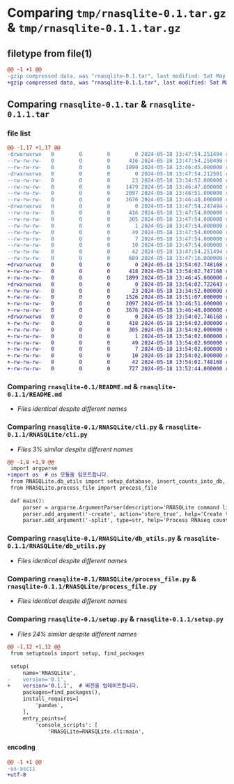 # Comparing `tmp/rnasqlite-0.1.tar.gz` & `tmp/rnasqlite-0.1.1.tar.gz`

## filetype from file(1)

```diff
@@ -1 +1 @@
-gzip compressed data, was "rnasqlite-0.1.tar", last modified: Sat May 18 13:47:54 2024, max compression
+gzip compressed data, was "rnasqlite-0.1.1.tar", last modified: Sat May 18 13:54:02 2024, max compression
```

## Comparing `rnasqlite-0.1.tar` & `rnasqlite-0.1.1.tar`

### file list

```diff
@@ -1,17 +1,17 @@
-drwxrwxrwx   0        0        0        0 2024-05-18 13:47:54.251494 rnasqlite-0.1/
--rw-rw-rw-   0        0        0      416 2024-05-18 13:47:54.250498 rnasqlite-0.1/PKG-INFO
--rw-rw-rw-   0        0        0     1899 2024-05-18 13:46:45.000000 rnasqlite-0.1/README.md
-drwxrwxrwx   0        0        0        0 2024-05-18 13:47:54.212501 rnasqlite-0.1/RNASQLite/
--rw-rw-rw-   0        0        0       23 2024-05-18 13:34:52.000000 rnasqlite-0.1/RNASQLite/__init__.py
--rw-rw-rw-   0        0        0     1479 2024-05-18 13:46:47.000000 rnasqlite-0.1/RNASQLite/cli.py
--rw-rw-rw-   0        0        0     2097 2024-05-18 13:46:51.000000 rnasqlite-0.1/RNASQLite/db_utils.py
--rw-rw-rw-   0        0        0     3676 2024-05-18 13:46:48.000000 rnasqlite-0.1/RNASQLite/process_file.py
-drwxrwxrwx   0        0        0        0 2024-05-18 13:47:54.247494 rnasqlite-0.1/RNASQLite.egg-info/
--rw-rw-rw-   0        0        0      416 2024-05-18 13:47:54.000000 rnasqlite-0.1/RNASQLite.egg-info/PKG-INFO
--rw-rw-rw-   0        0        0      305 2024-05-18 13:47:54.000000 rnasqlite-0.1/RNASQLite.egg-info/SOURCES.txt
--rw-rw-rw-   0        0        0        1 2024-05-18 13:47:54.000000 rnasqlite-0.1/RNASQLite.egg-info/dependency_links.txt
--rw-rw-rw-   0        0        0       49 2024-05-18 13:47:54.000000 rnasqlite-0.1/RNASQLite.egg-info/entry_points.txt
--rw-rw-rw-   0        0        0        7 2024-05-18 13:47:54.000000 rnasqlite-0.1/RNASQLite.egg-info/requires.txt
--rw-rw-rw-   0        0        0       10 2024-05-18 13:47:54.000000 rnasqlite-0.1/RNASQLite.egg-info/top_level.txt
--rw-rw-rw-   0        0        0       42 2024-05-18 13:47:54.251494 rnasqlite-0.1/setup.cfg
--rw-rw-rw-   0        0        0      689 2024-05-18 13:47:16.000000 rnasqlite-0.1/setup.py
+drwxrwxrwx   0        0        0        0 2024-05-18 13:54:02.748168 rnasqlite-0.1.1/
+-rw-rw-rw-   0        0        0      418 2024-05-18 13:54:02.747168 rnasqlite-0.1.1/PKG-INFO
+-rw-rw-rw-   0        0        0     1899 2024-05-18 13:46:45.000000 rnasqlite-0.1.1/README.md
+drwxrwxrwx   0        0        0        0 2024-05-18 13:54:02.722643 rnasqlite-0.1.1/RNASQLite/
+-rw-rw-rw-   0        0        0       23 2024-05-18 13:34:52.000000 rnasqlite-0.1.1/RNASQLite/__init__.py
+-rw-rw-rw-   0        0        0     1526 2024-05-18 13:51:07.000000 rnasqlite-0.1.1/RNASQLite/cli.py
+-rw-rw-rw-   0        0        0     2097 2024-05-18 13:46:51.000000 rnasqlite-0.1.1/RNASQLite/db_utils.py
+-rw-rw-rw-   0        0        0     3676 2024-05-18 13:46:48.000000 rnasqlite-0.1.1/RNASQLite/process_file.py
+drwxrwxrwx   0        0        0        0 2024-05-18 13:54:02.746168 rnasqlite-0.1.1/RNASQLite.egg-info/
+-rw-rw-rw-   0        0        0      418 2024-05-18 13:54:02.000000 rnasqlite-0.1.1/RNASQLite.egg-info/PKG-INFO
+-rw-rw-rw-   0        0        0      305 2024-05-18 13:54:02.000000 rnasqlite-0.1.1/RNASQLite.egg-info/SOURCES.txt
+-rw-rw-rw-   0        0        0        1 2024-05-18 13:54:02.000000 rnasqlite-0.1.1/RNASQLite.egg-info/dependency_links.txt
+-rw-rw-rw-   0        0        0       49 2024-05-18 13:54:02.000000 rnasqlite-0.1.1/RNASQLite.egg-info/entry_points.txt
+-rw-rw-rw-   0        0        0        7 2024-05-18 13:54:02.000000 rnasqlite-0.1.1/RNASQLite.egg-info/requires.txt
+-rw-rw-rw-   0        0        0       10 2024-05-18 13:54:02.000000 rnasqlite-0.1.1/RNASQLite.egg-info/top_level.txt
+-rw-rw-rw-   0        0        0       42 2024-05-18 13:54:02.748168 rnasqlite-0.1.1/setup.cfg
+-rw-rw-rw-   0        0        0      727 2024-05-18 13:52:44.000000 rnasqlite-0.1.1/setup.py
```

### Comparing `rnasqlite-0.1/README.md` & `rnasqlite-0.1.1/README.md`

 * *Files identical despite different names*

### Comparing `rnasqlite-0.1/RNASQLite/cli.py` & `rnasqlite-0.1.1/RNASQLite/cli.py`

 * *Files 3% similar despite different names*

```diff
@@ -1,8 +1,9 @@
 import argparse
+import os  # os 모듈을 임포트합니다.
 from RNASQLite.db_utils import setup_database, insert_counts_into_db, get_count_files, fetch_all_samples
 from RNASQLite.process_file import process_file
 
 def main():
     parser = argparse.ArgumentParser(description='RNASQLite command line tool')
     parser.add_argument('-create', action='store_true', help='Create the SQLite database')
     parser.add_argument('-split', type=str, help='Process RNAseq counts file and split into count files')
```

### Comparing `rnasqlite-0.1/RNASQLite/db_utils.py` & `rnasqlite-0.1.1/RNASQLite/db_utils.py`

 * *Files identical despite different names*

### Comparing `rnasqlite-0.1/RNASQLite/process_file.py` & `rnasqlite-0.1.1/RNASQLite/process_file.py`

 * *Files identical despite different names*

### Comparing `rnasqlite-0.1/setup.py` & `rnasqlite-0.1.1/setup.py`

 * *Files 24% similar despite different names*

```diff
@@ -1,12 +1,12 @@
 from setuptools import setup, find_packages
 
 setup(
     name='RNASQLite',
-    version='0.1',
+    version='0.1.1',  # 버전을 업데이트합니다.
     packages=find_packages(),
     install_requires=[
         'pandas',
     ],
     entry_points={
         'console_scripts': [
             'RNASQLite=RNASQLite.cli:main',
```

#### encoding

```diff
@@ -1 +1 @@
-us-ascii
+utf-8
```

